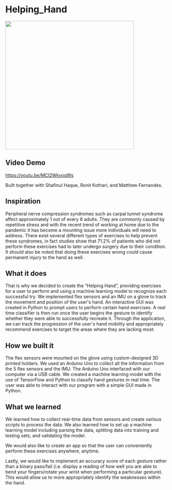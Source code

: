 # Helping_Hand
<img src="https://user-images.githubusercontent.com/15254803/113495887-9340dd00-94c2-11eb-8965-c73ada8f6434.JPG" height="400" />

## Video Demo
https://youtu.be/MCl2WkyoqWs

Built together with Shafinul Haque, Ronit Kothari, and Matthew Fernandes.

## Inspiration
Peripheral nerve compression syndromes such as carpal tunnel syndrome affect approximately 1 out of every 6 adults. They are commonly caused by repetitive stress and with the recent trend of working at home due to the pandemic it has become a mounting issue more individuals will need to address. There exist several different types of exercises to help prevent these syndromes, in fact studies show that 71.2% of patients who did not perform these exercises had to later undergo surgery due to their condition. It should also be noted that doing these exercises wrong could cause permanent injury to the hand as well. 

## What it does
That is why we decided to create the “Helping Hand”, providing exercises for a user to perform and using a machine learning model to recognize each successful try. We implemented flex sensors and an IMU on a glove to track the movement and position of the user's hand. An interactive GUI was created in Python to prompt users to perform certain hand exercises. A real time classifier is then run once the user begins the gesture to identify whether they were able to successfully recreate it. Through the application, we can track the progression of the user's hand mobility and appropriately recommend exercises to target the areas where they are lacking most.

## How we built it
The flex sensors were mounted on the glove using custom-designed 3D printed holders. We used an Arduino Uno to collect all the information from the 5 flex sensors and the IMU. The Arduino Uno interfaced with our computer via a USB cable. We created a machine learning model with the use of TensorFlow and Python to classify hand gestures in real time. The user was able to interact with our program with a simple GUI made in Python.

## What we learned
We learned how to collect real-time data from sensors and create various scripts to process the data. We also learned how to set up a machine learning model including parsing the data, splitting data into training and testing sets, and validating the model.


We would also like to create an app so that the user can conveniently perform these exercises anywhere, anytime. 

Lastly, we would like to implement an accuracy score of each gesture rather than a binary pass/fail (i.e. display a reading of how well you are able to bend your fingers/rotate your wrist when performing a particular gesture). This would allow us to more appropriately identify the weaknesses within the hand. 

